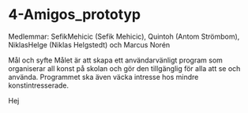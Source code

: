 # 4-Amigos_prototyp

Medlemmar: SefikMehicic (Sefik Mehicic), Quintoh (Antom Strömbom), NiklasHelge (Niklas Helgstedt) och Marcus Norén

Mål och syfte
Målet är att skapa ett användarvänligt program som organiserar all konst på skolan och
gör den tillgänglig för alla att se och använda. Programmet ska även väcka intresse hos
mindre konstintresserade.

Hej
